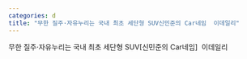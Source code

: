 ```yaml
---
categories: d
title: "무한 질주·자유누리는 국내 최초 세단형 SUV신민준의 Car네임  이데일리"
---
```

무한 질주·자유누리는 국내 최초 세단형 SUV[신민준의 Car네임]&nbsp;&nbsp;이데일리